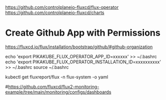 https://github.com/controlplaneio-fluxcd/flux-operator
https://github.com/controlplaneio-fluxcd/charts

# Create Github App with Permissions
https://fluxcd.io/flux/installation/bootstrap/github/#github-organization

echo 'export PIKAKUBE_FLUX_OPERATOR_APP_ID=xxxxxx' >> ~/.bashrc
echo 'export PIKAKUBE_FLUX_OPERATOR_INSTALLATION_ID=xxxxxxxxxx' >> ~/.bashrc
source ~/.bashrc

kubectl get fluxreport/flux -n flux-system -o yaml

#https://github.com/fluxcd/flux2-monitoring-example/tree/main/monitoring/configs/dashboards
